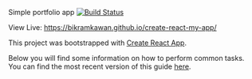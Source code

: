 Simple portfolio app [![Build Status](https://travis-ci.org/bikramkawan/portfolio.png?branch=master)](https://travis-ci.org/bikramkawan/portfolio)

View Live: https://bikramkawan.github.io/create-react-my-app/ 

This project was bootstrapped with [Create React App](https://github.com/facebookincubator/create-react-app).

Below you will find some information on how to perform common tasks.<br>
You can find the most recent version of this guide [here](https://github.com/facebookincubator/create-react-app/blob/master/packages/react-scripts/template/README.md).

